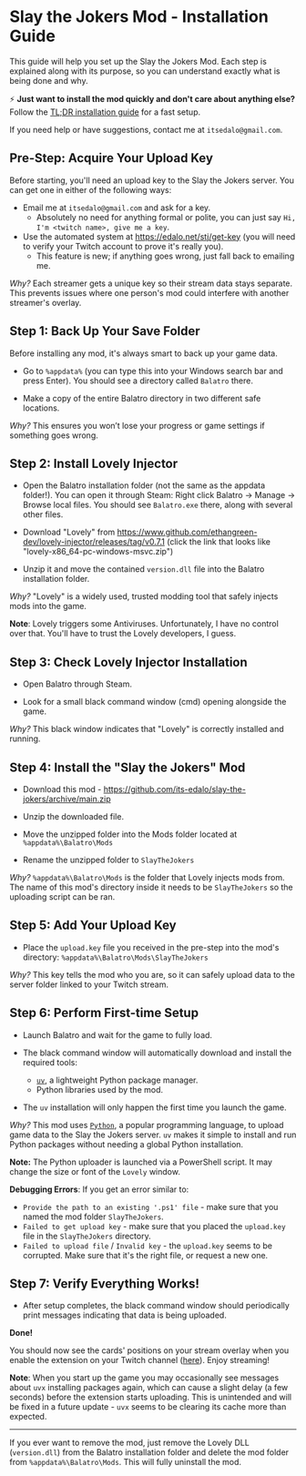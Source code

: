 # Slay the Jokers Mod - Installation Guide

This guide will help you set up the Slay the Jokers Mod. Each step is explained along with its purpose, so you can understand exactly what is being done and why.

⚡ **Just want to install the mod quickly and don't care about anything else?** Follow the [TL;DR installation guide](docs/TLDR-INSTALL.md) for a fast setup.

If you need help or have suggestions, contact me at `itsedalo@gmail.com`.

## Pre-Step: Acquire Your Upload Key

Before starting, you'll need an upload key to the Slay the Jokers server. You can get one in either of the following ways:
- Email me at `itsedalo@gmail.com` and ask for a key.
    - Absolutely no need for anything formal or polite, you can just say `Hi, I'm <twitch name>, give me a key`.
- Use the automated system at https://edalo.net/stj/get-key (you will need to verify your Twitch account to prove it's really you).
    - This feature is new; if anything goes wrong, just fall back to emailing me.

*Why?* Each streamer gets a unique key so their stream data stays separate. This prevents issues where one person's mod could interfere with another streamer's overlay.

## Step 1: Back Up Your Save Folder

Before installing any mod, it's always smart to back up your game data.

- Go to `%appdata%` (you can type this into your Windows search bar and press Enter). You should see a directory called `Balatro` there.

- Make a copy of the entire Balatro directory in two different safe locations.

*Why?* This ensures you won’t lose your progress or game settings if something goes wrong.

## Step 2: Install Lovely Injector

- Open the Balatro installation folder (not the same as the appdata folder!). You can open it through Steam: Right click Balatro -> Manage -> Browse local files. You should see `Balatro.exe` there, along with several other files.

- Download "Lovely" from https://www.github.com/ethangreen-dev/lovely-injector/releases/tag/v0.7.1 (click the link that looks like "lovely-x86_64-pc-windows-msvc.zip")

- Unzip it and move the contained `version.dll` file into the Balatro installation folder.

*Why?* "Lovely" is a widely used, trusted modding tool that safely injects mods into the game.

**Note**: Lovely triggers some Antiviruses. Unfortunately, I have no control over that. You'll have to trust the Lovely developers, I guess.

## Step 3: Check Lovely Injector Installation

- Open Balatro through Steam.

- Look for a small black command window (cmd) opening alongside the game.

*Why?* This black window indicates that "Lovely" is correctly installed and running.

## Step 4: Install the "Slay the Jokers" Mod

- Download this mod - https://github.com/its-edalo/slay-the-jokers/archive/main.zip

- Unzip the downloaded file.

- Move the unzipped folder into the Mods folder located at `%appdata%\Balatro\Mods`

- Rename the unzipped folder to `SlayTheJokers`

*Why?* `%appdata%\Balatro\Mods` is the folder that Lovely injects mods from. The name of this mod's directory inside it needs to be `SlayTheJokers` so the uploading script can be ran.

## Step 5: Add Your Upload Key

- Place the `upload.key` file you received in the pre-step into the mod's directory: `%appdata%\Balatro\Mods\SlayTheJokers`

*Why?* This key tells the mod who you are, so it can safely upload data to the server folder linked to your Twitch stream.

## Step 6: Perform First-time Setup

- Launch Balatro and wait for the game to fully load.

- The black command window will automatically download and install the required tools:
    - [`uv`](https://docs.astral.sh/uv/), a lightweight Python package manager.
    - Python libraries used by the mod.

- The `uv` installation will only happen the first time you launch the game.

*Why?* This mod uses [`Python`](https://www.python.org/), a popular programming language, to upload game data to the Slay the Jokers server. `uv` makes it simple to install and run Python packages without needing a global Python installation.

**Note:** The Python uploader is launched via a PowerShell script. It may change the size or font of the `Lovely` window.  

**Debugging Errors**: If you get an error similar to:  
- `Provide the path to an existing '.ps1' file` - make sure that you named the mod folder `SlayTheJokers`.
- `Failed to get upload key` - make sure that you placed the `upload.key` file in the `SlayTheJokers` directory.
- `Failed to upload file` / `Invalid key` - the `upload.key` seems to be corrupted. Make sure that it's the right file, or request a new one.

## Step 7: Verify Everything Works!

- After setup completes, the black command window should periodically print messages indicating that data is being uploaded.

**Done!**

You should now see the cards' positions on your stream overlay when you enable the extension on your Twitch channel ([here](https://dashboard.twitch.tv/extensions/iaofk5k6d87u31z9uy2joje2fwn347)). Enjoy streaming!

**Note**: When you start up the game you may occasionally see messages about `uvx` installing packages again, which can cause a slight delay (a few seconds) before the extension starts uploading. This is unintended and will be fixed in a future update - `uvx` seems to be clearing its cache more than expected.

---

If you ever want to remove the mod, just remove the Lovely DLL (`version.dll`) from the Balatro installation folder and delete the mod folder from `%appdata%\Balatro\Mods`. This will fully uninstall the mod.

